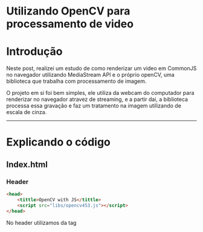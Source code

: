 # Utilizando OpenCV para processamento de video

# Introdução

Neste post, realizei um estudo de como renderizar um video em CommonJS no navegador utilizando MediaStream API e o próprio openCV, uma biblioteca que trabalha com processamento de imagem. 

O projeto em si foi bem simples, ele utiliza da webcam do computador para renderizar no navegador atravez de streaming, e a partir dai, a biblioteca processa essa gravação e faz um tratamento na imagem utilizando de escala de cinza.

---

# Explicando o código

## Index.html

### Header

```html
<head>
	<tittle>OpenCV with JS</tittle>
	<script src="libs/opencv453.js"></script>
</head>
```

No header utilizamos da tag <script> para indicar o diretório onde a build do openCV foi colocada (lembrando que estou utilizando a versão 4.5.3 do openCV). Que basicamente contém todas as funcionalidades que a biblioteca disponibiliza.

### Body

```html
<body>
	<video id="video-input" width="480px" height="320px" autoplay></video>
	<canvas id="canvas-output" width="480px" height="320px"></canvas>

	<script src="./script.js"></script>
</body>
```

Já no body foram criados 2 elementos, o <video> que é o campo onde será renderizado o vídeo "cru" da minha webcam e o <canvas> será renderizado o video pós processado pela biblioteca.

## Libs Folder

### Opencv453.js

Na pasta libs, como mencionei a cima, este módulo possui o build da versão 4.5.3 da biblioteca localizado no arquivo *opencv453.js*, ou seja, possui todas as constantes, funções, variáveis, módulos entre diversas coisas do openCV. Esta build pode ser copiada no site clicando [aqui](https://docs.opencv.org/4.5.3/opencv.js).

## Script.js

Neste arquivo foram feitas todas as funções tanto de redenrizanção da minha webcam em tela quanto do processamento do video.

```jsx
const video = document.getElementById("video-input");
```

Primeiramente pegamos o elemento da entrada de video atravéz do método getElementById.

```jsx
async function startVideo() {
	const stream = await navigator.mediaDevices.getUserMedia({video: true});

	video.srcObject = stream;
};

window.addEventListener("DOMContentLoaded", startVideo);
```

Depois, criamos a função responsavel por gerir tanto a captura da webcam quanto o pós processamento dela. Essa promise irá utilizar de recursos do navegador para conseguir acessar nossa camera.

```jsx
async function startVideo() {
	const stream = await navigator.mediaDevices.getUserMedia({video: true});
	
	let src = new cv.Mat(video.height, video.width, cv.CV_8UC4);
	let cap = new cv.VideoCapture(video);

	video.srcObject = stream;
};

window.addEventListener("DOMContentLoaded", startVideo);
```

Aqui são criadas 2 variáveis, src e cap. A variavel src cria uma nova matriz com altura, largura e uma coloração que é padronizado pelo openCV. Já a variavel cap é responsavel pela captura de video. 

```jsx
	function processVideo() {
		const FPS = 30;
	
		let begin = Date.now();
		let delay = 1000 / FPS - (Date.now() - begin);
		setTimeout(processVideo, delay);
	}

	setTimeout(processVideo, 0);
};
```

A função processVideo(), será responsavel por manipular a imagem com o openCV. A primeiro momento foi setado 

```jsx
	function processVideo() {
		const FPS = 30;
	
		let begin = Date.now();

		cap.read(src);
		cv.imshow("canvas-output", src);

		let delay = 1000 / FPS - (Date.now() - begin);
		setTimeout(processVideo, delay);
	}

	setTimeout(processVideo, 0);
};
```

```jsx
	function processVideo() {
		const FPS = 30;
	
		let begin = Date.now();

		cap.read(src);
		let gray = new cv.Mat();
		cv.cvtColor(src, gray, cv.COLOR_RGBA2GRAY);
		cv.imshow("canvas-output", gray);

		let delay = 1000 / FPS - (Date.now() - begin);
		setTimeout(processVideo, delay);
	}

	setTimeout(processVideo, 0);
};
```

## Código completo

```jsx
async function startVideo() {
	const stream = await navigator.mediaDevices.getUserMedia({video: true});
	
	let src = new cv.Mat(video.height, video.width, cv.CV_8UC4);
	let cap = new cv.VideoCapture(video);

	video.srcObject = stream;

	function processVideo() {
		const FPS = 30;
	
		let begin = Date.now();

		cap.read(src);
		let gray = new cv.Mat();
		cv.cvtColor(src, gray, cv.COLOR_RGBA2GRAY);
		cv.imshow("canvas-output", gray);

		let delay = 1000 / FPS - (Date.now() - begin);
		setTimeout(processVideo, delay);
	}

	setTimeout(processVideo, 0);
};

window.addEventListener("DOMContentLoaded", startVideo);
```